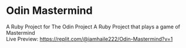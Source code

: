 # Odin Mastermind
A Ruby Project for The Odin Project
A Ruby Project that plays a game of Mastermind  
Live Preview: https://replit.com/@iamhaile222/Odin-Mastermind?v=1
